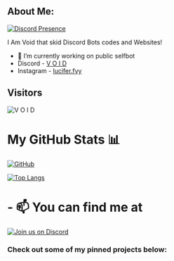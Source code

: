 ## About Me:

[![Discord Presence](https://lanyard.cnrad.dev/api/1207080455225213061)](https://discord.com/users/1207080455225213061)


I Am Void that skid Discord Bots codes and Websites!
- 🔭 I’m currently working on public selfbot
- Discord - [V O I D](https://discord.com/users/932031167778127963)
- Instagram - [lucifer.fyy](https://instagram.com/lucifer.fyy)

## Visitors
![V O I D](https://profile-counter.glitch.me/voidfy69/count.svg)


# My GitHub Stats 📊

[![GitHub](https://github-readme-stats.vercel.app/api?username=voidfy69&theme=tokyonight)](https://github.com/voidfy69)

[![Top Langs](https://github-readme-stats.vercel.app/api/top-langs/?username=voidfy69&theme=tokyonight&layout=compact)](https://github.com/voidfy69)




# - 📫 You can find me at 

[![Join us on Discord](https://invidget.switchblade.xyz/coders?theme=dark)](https://discord.gg/cosmic-codez)

### Check out some of my pinned projects below:
